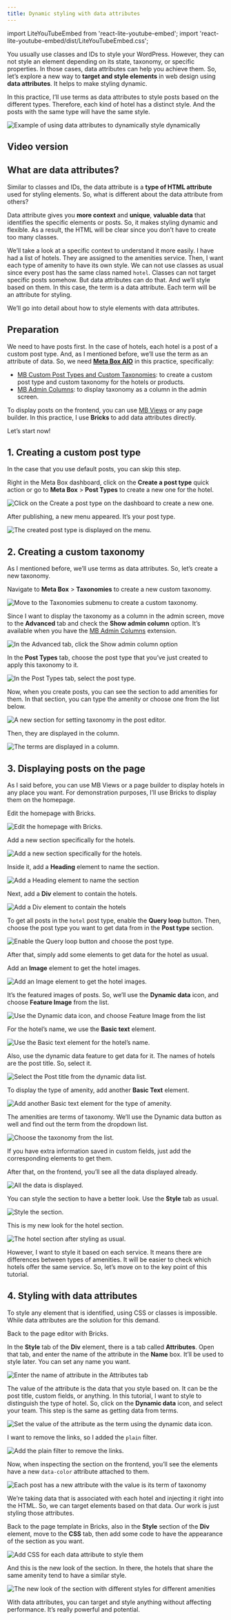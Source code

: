 ```yaml
---
title: Dynamic styling with data attributes
---
```


import LiteYouTubeEmbed from 'react-lite-youtube-embed';
import 'react-lite-youtube-embed/dist/LiteYouTubeEmbed.css';

You usually use classes and IDs to style your WordPress. However, they can not style an element depending on its state, taxonomy, or specific properties. In those cases, data attributes can help you achieve them. So, let’s explore a new way to **target and style elements** in web design using **data attributes**. It helps to make styling dynamic.

In this practice, I’ll use terms as data attributes to style posts based on the different types. Therefore, each kind of hotel has a distinct style. And the posts with the same type will have the same style.

![Example of using data attributes to dynamically style dynamically](https://imgur.elightup.com/N55u20b.png)

## Video version

<LiteYouTubeEmbed id='qzVpJ1ZVuKc' />

## What are data attributes?

Similar to classes and IDs, the data attribute is a **type of HTML attribute** used for styling elements. So, what is different about the data attribute from others?

Data attribute gives you **more context** and **unique**, **valuable data** that identifies the specific elements or posts. So, it makes styling dynamic and flexible. As a result, the HTML will be clear since you don’t have to create too many classes.

We’ll take a look at a specific context to understand it more easily. I have had a list of hotels. They are assigned to the amenities service. Then, I want each type of amenity to have its own style. We can not use classes as usual since every post has the same class named `hotel`. Classes can not target specific posts somehow. But data attributes can do that. And we’ll style based on them. In this case, the term is a data attribute. Each term will be an attribute for styling.

We’ll go into detail about how to style elements with data attributes.

## Preparation

We need to have posts first. In the case of hotels, each hotel is a post of a custom post type. And, as I mentioned before, we’ll use the term as an attribute of data. So, we need [**Meta Box AIO**](https://metabox.io/aio/) in this practice, specifically:

* [MB Custom Post Types and Custom Taxonomies](https://metabox.io/plugins/custom-post-type/): to create a custom post type and custom taxonomy for the hotels or products.
* [MB Admin Columns](https://metabox.io/plugins/mb-admin-columns/): to display taxonomy as a column in the admin screen.

To display posts on the frontend, you can use [MB Views](https://metabox.io/plugins/mb-views/) or any page builder. In this practice, I use **Bricks** to add data attributes directly.

Let’s start now!

## 1. Creating a custom post type

In the case that you use default posts, you can skip this step.

Right in the Meta Box dashboard, click on the **Create a post type** quick action or go to **Meta Box** > **Post Types** to create a new one for the hotel.

![Click on the Create a post type on the dashboard to create a new one.](https://imgur.elightup.com/U2oK8uE.png)

After publishing, a new menu appeared. It’s your post type.

![The created post type is displayed on the menu.](https://imgur.elightup.com/co1wLtW.png)

## 2. Creating a custom taxonomy

As I mentioned before, we’ll use terms as data attributes. So, let’s create a new taxonomy.

Navigate to **Meta Box** > **Taxonomies** to create a new custom taxonomy.

![Move to the Taxonomies submenu to create a custom taxonomy.](https://imgur.elightup.com/d5nwbu5.png)

Since I want to display the taxonomy as a column in the admin screen, move to the **Advanced** tab and check the **Show admin column** option. It’s available when you have the [MB Admin Columns](https://metabox.io/plugins/mb-admin-columns/) extension.

![In the Advanced tab, click the Show admin column option](https://imgur.elightup.com/IT24Xdv.png)

In the **Post Types** tab, choose the post type that you’ve just created to apply this taxonomy to it.

![In the Post Types tab, select the post type.](https://imgur.elightup.com/EaV0zHJ.png)

Now, when you create posts, you can see the section to add amenities for them. In that section, you can type the amenity or choose one from the list below.

![A new section for setting taxonomy in the post editor.](https://imgur.elightup.com/CZgoXac.png)

Then, they are displayed in the column.

![The terms are displayed in a column.](https://imgur.elightup.com/KO0mEqv.png)

## 3. Displaying posts on the page

As I said before, you can use MB Views or a page builder to display hotels in any place you want. For demonstration purposes, I’ll use Bricks to display them on the homepage.

Edit the homepage with Bricks.

![Edit the homepage with Bricks.](https://imgur.elightup.com/MA3RaIk.png)

Add a new section specifically for the hotels.

![Add a new section specifically for the hotels.](https://imgur.elightup.com/4ShDtla.png)

Inside it, add a **Heading** element to name the section.

![Add a Heading element to name the section](https://imgur.elightup.com/bR2X4Hl.png)

Next, add a **Div** element to contain the hotels.

![Add a Div element to contain the hotels](https://imgur.elightup.com/CJ8Wxq5.png)

To get all posts in the `hotel` post type, enable the **Query loop** button. Then, choose the post type you want to get data from in the **Post type** section.

![Enable the Query loop button and choose the post type.](https://imgur.elightup.com/q9Ztg7F.png)

After that, simply add some elements to get data for the hotel as usual.

Add an **Image** element to get the hotel images.

![Add an Image element to get the hotel images.](https://imgur.elightup.com/W6h1TT8.png)

It’s the featured images of posts. So, we’ll use the **Dynamic data** icon, and choose **Feature Image** from the list.

![Use the Dynamic data icon, and choose Feature Image from the list](https://imgur.elightup.com/7nPmhkj.png)

For the hotel’s name, we use the **Basic text** element.

![Use the Basic text element for the hotel’s name.](https://imgur.elightup.com/258J60d.png)

Also, use the dynamic data feature to get data for it. The names of hotels are the post title. So, select it.

![Select the Post title from the dynamic data list.](https://imgur.elightup.com/XAIi15q.png)

To display the type of amenity, add another **Basic Text** element.

![Add another Basic text element for the type of amenity.](https://imgur.elightup.com/4rwbD51.png)

The amenities are terms of taxonomy. We’ll use the Dynamic data button as well and find out the term from the dropdown list.

![Choose the taxonomy from the list.](https://imgur.elightup.com/q7nu30H.png)

If you have extra information saved in custom fields, just add the corresponding elements to get them.

After that, on the frontend, you’ll see all the data displayed already.

![All the data is displayed.](https://imgur.elightup.com/lFeOgOQ.png)

You can style the section to have a better look. Use the **Style** tab as usual.

![Style the section.](https://imgur.elightup.com/0htOTGT.png)

This is my new look for the hotel section.

![The hotel section after styling as usual.](https://imgur.elightup.com/4kNqozm.png)

However, I want to style it based on each service. It means there are differences between types of amenities. It will be easier to check which hotels offer the same service. So, let’s move on to the key point of this tutorial.

## 4. Styling with data attributes

To style any element that is identified, using CSS or classes is impossible. While data attributes are the solution for this demand.

Back to the page editor with Bricks.

In the **Style** tab of the **Div** element, there is a tab called **Attributes**. Open that tab, and enter the name of the attribute in the **Name** box. It’ll be used to style later. You can set any name you want.

![Enter the name of attribute in the Attributes tab](https://imgur.elightup.com/KnQCdsr.png)

The value of the attribute is the data that you style based on. It can be the post title, custom fields, or anything. In this tutorial, I want to style to distinguish the type of hotel. So, click on the **Dynamic data** icon, and select your team. This step is the same as getting data from terms.

![Set the value of the attribute as the term using the dynamic data icon.](https://imgur.elightup.com/LE86xbd.png)

I want to remove the links, so I added the `plain` filter.

![Add the plain filter to remove the links.](https://imgur.elightup.com/saHFtS9.png)

Now, when inspecting the section on the frontend, you’ll see the elements have a new `data-color` attribute attached to them.

![Each post has a new attribute with the value is its term of taxonomy](https://imgur.elightup.com/vHix6nX.png)

We’re taking data that is associated with each hotel and injecting it right into the HTML. So, we can target elements based on that data. Our work is just styling those attributes.

Back to the page template in Bricks, also in the **Style** section of the **Div** element, move to the **CSS** tab, then add some code to have the appearance of the section as you want.

![Add CSS for each data attribute to style them](https://imgur.elightup.com/fqB1jxe.png)

And this is the new look of the section. In there, the hotels that share the same amenity tend to have a similar style.

![The new look of the section with different styles for different amenities](https://imgur.elightup.com/bNrc12y.png)

With data attributes, you can target and style anything without affecting performance. It’s really powerful and potential.

